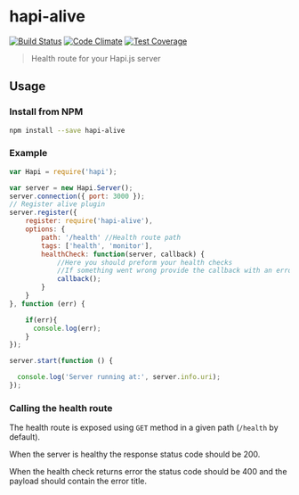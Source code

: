 # hapi-alive
[![Build Status](https://travis-ci.org/idosh/hapi-alive.svg)](https://travis-ci.org/idosh/hapi-alive)
[![Code Climate](https://codeclimate.com/github/idosh/hapi-alive/badges/gpa.svg)](https://codeclimate.com/github/idosh/hapi-alive)
[![Test Coverage](https://codeclimate.com/github/idosh/hapi-alive/badges/coverage.svg)](https://codeclimate.com/github/idosh/hapi-alive/coverage)

> Health route for your Hapi.js server

## Usage

### Install from NPM

```sh
npm install --save hapi-alive
```

### Example

```javascript
var Hapi = require('hapi');

var server = new Hapi.Server();
server.connection({ port: 3000 });
// Register alive plugin
server.register({
    register: require('hapi-alive'),
    options: {
        path: '/health' //Health route path
        tags: ['health', 'monitor'],
        healthCheck: function(server, callback) {
            //Here you should preform your health checks
            //If something went wrong provide the callback with an error
            callback();
        }
    }
}, function (err) {

    if(err){
      console.log(err);
    }
});

server.start(function () {

  console.log('Server running at:', server.info.uri);
});
```

### Calling the health route

The health route is exposed using `GET` method in a given path (`/health` by default).

When the server is healthy the response status code should be 200.

When the health check returns error the status code should be 400 and the payload should contain the error title.